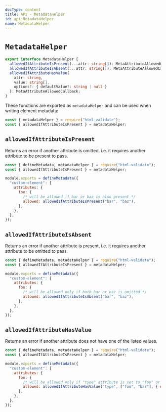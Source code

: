 ```yaml
---
docType: content
title: API - MetadataHelper
id: api:MetadataHelper
name: MetadataHelper
---
```


# `MetadataHelper`

```ts
export interface MetadataHelper {
  allowedIfAttributeIsPresent(...attr: string[]): MetaAttributeAllowedCallback;
  allowedIfAttributeIsAbsent(...attr: string[]): MetaAttributeAllowedCallback;
  allowedIfAttributeHasValue(
    attr: string,
    value: string[],
    options?: { defaultValue?: string | null }
  ): MetaAttributeAllowedCallback;
}
```

These functions are exported as `metadataHelper` and can be used when writing element metadata:

```js
const { metadataHelper } = require("html-validate");
const { allowedIfAttributeIsPresent } = metadataHelper;
```

## `allowedIfAttributeIsPresent`

Returns an error if another attribute is omitted, i.e. it requires another attribute to be present to pass.

```js
const { defineMetadata, metadataHelper } = require("html-validate");
const { allowedIfAttributeIsPresent } = metadataHelper;

module.exports = defineMetadata({
  "custom-element": {
    attributes: {
      foo: {
        /* will be allowed if bar or baz is also present */
        allowed: allowedIfAttributeIsPresent("bar", "baz"),
      },
    },
  },
});
```

## `allowedIfAttributeIsAbsent`

Returns an error if another attribute is present, i.e. it requires another attribute to be omitted to pass.

```js
const { defineMetadata, metadataHelper } = require("html-validate");
const { allowedIfAttributeIsPresent } = metadataHelper;

module.exports = defineMetadata({
  "custom-element": {
    attributes: {
      foo: {
        /* will be allowed only if both bar or baz is omitted */
        allowed: allowedIfAttributeIsAbsent("bar", "baz"),
      },
    },
  },
});
```

## `allowedIfAttributeHasValue`

Returns an error if another attribute does not have one of the listed values.

```js
const { defineMetadata, metadataHelper } = require("html-validate");
const { allowedIfAttributeIsPresent } = metadataHelper;

module.exports = defineMetadata({
  "custom-element": {
    attributes: {
      foo: {
        /* will be allowed only if "type" attribute is set to "foo" or "bar", with the default being "foo" */
        allowed: allowedIfAttributeHasValue("type", ["foo", "bar"], { defaultValue: "foo" }),
      },
    },
  },
});
```
